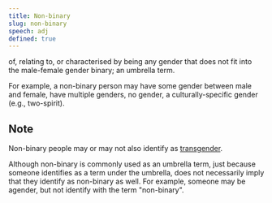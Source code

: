 ```yaml
---
title: Non-binary
slug: non-binary
speech: adj
defined: true
---
```


of, relating to, or characterised by being any gender that does not fit into the male-female gender binary; an umbrella term.

For example, a non-binary person may have some gender between male and female, have multiple genders, no gender, a culturally-specific gender (e.g., two-spirit).

## Note

Non-binary people may or may not also identify as [transgender](/#transgender).

Although non-binary is commonly used as an umbrella term, just because someone identifies as a term under the umbrella, does not necessarily imply that they identify as non-binary as well. For example, someone may be agender, but not identify with the term "non-binary".
